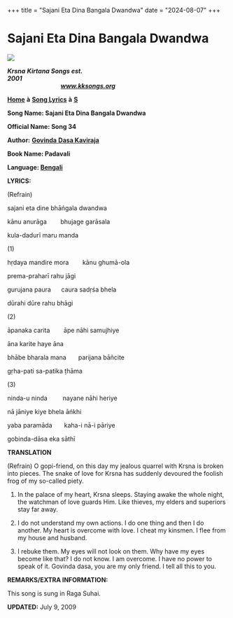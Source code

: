 +++
title = "Sajani Eta Dina Bangala Dwandwa"
date = "2024-08-07"
+++

# Sajani Eta Dina Bangala Dwandwa
**[![](http://kksongs.org/image_files/image002.jpg)](http://kksongs.org/)**

**_Krsna_** **_Kirtana Songs est. 2001_**                                                                                                                                                      **_www.kksongs.org_**

**[Home](http://kksongs.org/)** **à** **[Song Lyrics](http://kksongs.org/lyrics.html)** **à** **[S](http://kksongs.org/songs/song_s.html)**

**Song Name: Sajani Eta Dina Bangala Dwandwa**

**Official Name: Song 34**

**Author:** [**Govinda** **Dasa Kaviraja**](http://kksongs.org/authors/list/govindadasa.html)

**Book Name: Padavali**

**Language: [Bengali](http://kksongs.org/language/list/bengali.html)**

**LYRICS:**

(Refrain)

sajani eta dine bhāńgala dwandwa

kānu anurāga        bhujage garāsala

kula-dadurī maru manda

(1)

hṛdaya mandire mora        kānu ghumā-ola

prema-praharī rahu jāgi

gurujana paura      caura sadṛśa bhela

dūrahi dūre rahu bhāgi

(2)

āpanaka carita        āpe nāhi samujhiye

āna karite haye āna

bhābe bharala mana       parijana bāñcite

gṛha-pati sa-patika ṭhāma

(3)

ninda\-u ninda         nayane nāhi heriye

nā jāniye kiye bhela āńkhi

yaba paramāda       kaha-i nā-i pāriye

gobinda-dāsa eka sāthī

**TRANSLATION**

(Refrain) O gopi\-friend, on this day my jealous quarrel with Krsna is broken into pieces. The snake of love for Krsna has suddenly devoured the foolish frog of my so-called piety.

1) In the palace of my heart, Krsna sleeps. Staying awake the whole night, the watchman of love guards Him. Like thieves, my elders and superiors stay far away.

2) I do not understand my own actions. I do one thing and then I do another. My heart is overcome with love. I cheat my kinsmen. I flee from my house and husband.

3) I rebuke them. My eyes will not look on them. Why have my eyes become like that? I do not know. I am overcome. I have no power to speak of it. Govinda dasa, you are my only friend. I tell all this to you.

**REMARKS/EXTRA INFORMATION:**

This song is sung in Raga Suhai.

**UPDATED:** July 9, 2009